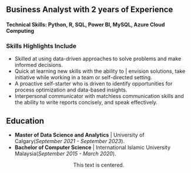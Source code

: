 ## Business Analyst with 2 years of Experience
<h4>Technical Skills: Python, R, SQL, Power BI, MySQL, Azure Cloud Computing </h4>

### Skills Highlights Include
- Skilled at using data-driven approaches to solve problems and make informed decisions.
- Quick at learning new skills with the ability to | envision solutions, take initiative while working in a team or self-directed setting.
- A proactive self-starter who is driven to identify opportunities for process optimization and data-based insights.
- Interpersonal communicator with matchless communication skills and the ability to write reports concisely, and speak effectively.
  
## Education 
- <b>Master of Data Science and Analytics</b>     |     University of Calgary(_September 2021 - September 2023_).
- <b>Bachelor of Computer Science</b>    |    International Islamic University Malaysia(_September 2015 - March 2020_).



<p align="center">This text is centered.</p>




